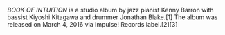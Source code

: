 _BOOK OF INTUITION_ is a studio album by jazz pianist Kenny Barron with bassist Kiyoshi Kitagawa and drummer Jonathan Blake.[1] The album was released on March 4, 2016 via Impulse! Records label.[2][3]
